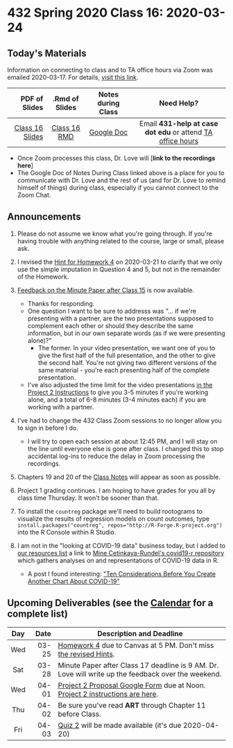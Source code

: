 # 432 Spring 2020 Class 16: 2020-03-24

## Today's Materials

Information on connecting to class and to TA office hours via Zoom was emailed 2020-03-17. For details, [visit this link](https://github.com/THOMASELOVE/2020-432/blob/master/zoom.md). 

PDF of Slides | .Rmd of Slides | Notes during Class | Need Help? 
------------: | :------------------: | :---------------------------: | :------------------------:
[Class 16 Slides](https://github.com/THOMASELOVE/2020-432/blob/master/classes/class16/432_2020_slides16.pdf) | [Class 16 RMD](https://github.com/THOMASELOVE/2020-432/blob/master/classes/class16/432_2020_slides16.Rmd) | [Google Doc](https://docs.google.com/document/d/1VpnXK654mVLJKMnbxMyhvLSEaOwyZhO2itaMf1a3N4U/edit?usp=sharing) | Email **431-help at case dot edu** or attend [TA office hours](https://github.com/THOMASELOVE/2020-432/blob/master/calendar.md#ta-office-hours)

- Once Zoom processes this class, Dr. Love will [**link to the recordings here**]
- The Google Doc of Notes During Class linked above is a place for you to communicate with Dr. Love and the rest of us (and for Dr. Love to remind himself of things) during class, especially if you cannot connect to the Zoom Chat.

## Announcements

1. Please do not assume we know what you're going through. If you're having trouble with anything related to the course, large or small, please ask.

2. I revised the [Hint for Homework 4](https://github.com/THOMASELOVE/2020-432/blob/master/homework/hw04/homework4_hints_2020-03-21.pdf) on 2020-03-21 to clarify that we only use the simple imputation in Question 4 and 5, but not in the remainder of the Homework.

3. [Feedback on the Minute Paper after Class 15](https://bit.ly/432-2020-minute-15-feedback) is now available.
    - Thanks for responding.
    - One question I want to be sure to addresss was "... if we're presenting with a partner, are the two presentations supposed to complement each other or should they describe the same information, but in our own separate words (as if we were presenting alone)?"
        - The former. In your video presentation, we want one of you to give the first half of the full presentation, and the other to give the second half. You're not giving two different versions of the same material - you're each presenting half of the complete presentation.
    - I've also adjusted the time limit for the video presentations [in the Project 2 Instructions](https://github.com/THOMASELOVE/2020-432/blob/master/projects/project2/README.md) to give you 3-5 minutes if you're working alone, and a total of 6-8 minutes (3-4 minutes each) if you are working with a partner.

4. I've had to change the 432 Class Zoom sessions to no longer allow you to sign in before I do. 
    - I will try to open each session at about 12:45 PM, and I will stay on the line until everyone else is gone after class. I changed this to stop accidental log-ins to reduce the delay in Zoom processing the recordings.

5. Chapters 19 and 20 of the [Class Notes](https://thomaselove.github.io/2020-432-book/) will appear as soon as possible.

6. Project 1 grading continues. I am hoping to have grades for you all by class time Thursday. It won't be sooner than that.

7. To install the `countreg` package we'll need to build rootograms to visualize the results of regression models on count outcomes, type `install.packages("countreg", repos="http://R-Forge.R-project.org")` into the R Console within R Studio.

8. I am not in the "looking at COVID-19 data" business today, but I added to [our resources list](https://github.com/THOMASELOVE/2020-432/blob/master/covid19resources.md) a link to [Mine Cetinkaya-Rundel's covid19-r repository](https://github.com/mine-cetinkaya-rundel/covid19-r/blob/master/README.md) which gathers analyses on and representations of COVID-19 data in R.
    - A post I found interesting: ["Ten Considerations Before You Create Another Chart About COVID-19"](https://medium.com/nightingale/ten-considerations-before-you-create-another-chart-about-covid-19-27d3bd691be8)


## Upcoming Deliverables (see the [Calendar](https://github.com/THOMASELOVE/2020-432/blob/master/calendar.md) for a complete list)

Day | Date  | Description and Deadline
:--: | ----: | ----------------------------------------------------------------------------------------------
Wed | 03-25 | [Homework 4](https://github.com/THOMASELOVE/2020-432/tree/master/homework/hw04) due to Canvas at 5 PM. Don't miss [the revised Hints](https://github.com/THOMASELOVE/2020-432/blob/master/homework/hw04/homework4_hints_2020-03-21.pdf).
Sat | 03-28 | Minute Paper after Class 17 deadline is 9 AM. Dr. Love will write up the feedback over the weekend.
Wed | 04-01 | [Project 2 Proposal Google Form](http://bit.ly/432-2020-project2-proposal-form) due at Noon. [Project 2 instructions are here](https://github.com/THOMASELOVE/2020-432/tree/master/projects/project2).
Thu | 04-02 | Be sure you've read **ART** through Chapter 11 before Class.
Fri | 04-03 | [Quiz 2](https://github.com/THOMASELOVE/2020-432/tree/master/quizzes/quiz2) will be made available (it's due 2020-04-20)


